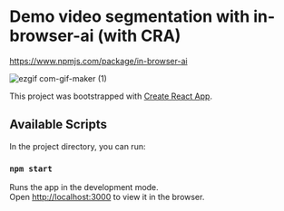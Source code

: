 # Demo video segmentation with in-browser-ai (with CRA)

https://www.npmjs.com/package/in-browser-ai

![ezgif com-gif-maker (1)](https://user-images.githubusercontent.com/57806778/211005937-160fc548-2004-4a20-a171-6461e40d26d6.gif)



This project was bootstrapped with [Create React App](https://github.com/facebook/create-react-app).

## Available Scripts

In the project directory, you can run:

### `npm start`

Runs the app in the development mode.\
Open [http://localhost:3000](http://localhost:3000) to view it in the browser.


